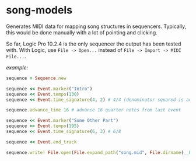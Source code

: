 # song-models

Generates MIDI data for mapping song structures in sequencers. Typically, this would be done manually with a lot of pointing and clicking.

So far, Logic Pro 10.2.4 is the only sequencer the output has been tested with. With Logic, use `File -> Open...` instead of `File -> Import -> MIDI File...`.

_example:_

```ruby
sequence = Sequence.new

sequence << Event.marker("Intro")
sequence << Event.tempo(130)
sequence << Event.time_signature(4, 2) # 4/4 (denominator squared is actual beat value)

sequence.advance_time 16 # advance 16 quarter notes from last event

sequence << Event.marker("Some Other Part")
sequence << Event.tempo(195)
sequence << Event.time_signature(6, 3) # 6/8

sequence << Event.end_track

sequence.write! File.open(File.expand_path("song.mid", File.dirname(__FILE__)), "wb")
```
